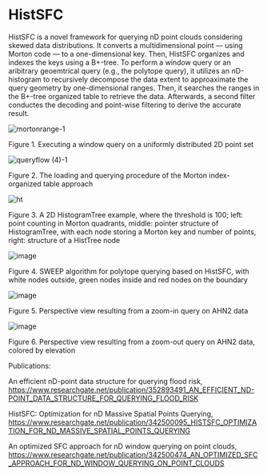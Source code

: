 # HistSFC

HistSFC is a novel framework for querying nD point clouds considering skewed data distributions. It converts a multidimensional point — using Morton code — to a one-dimensional key. Then, HistSFC organizes and indexes the keys using a B+-tree. To perform a window query or an aribitrary geoemtrical query (e.g., the polytope query), it utilizes an nD-histogram to recursively decompose the data extent to approaximate the query geometry by one-dimensional ranges. Then, it searches the ranges in the B+-tree organized table to retrieve the data. Afterwards, a second filter conductes the decoding and point-wise filtering to derive the accurate result.

![mortonrange-1](https://user-images.githubusercontent.com/35140221/125162461-3cfdcd00-e188-11eb-9491-6aa7742a12c0.png)

Figure 1. Executing a window query on a uniformly distributed 2D point set

![queryflow (4)-1](https://user-images.githubusercontent.com/35140221/125162724-b813b300-e189-11eb-92a1-1f8b1cae4a78.png)

Figure 2. The loading and querying procedure of the Morton index-organized table approach

![ht](https://user-images.githubusercontent.com/35140221/125191628-b7d7ee00-e243-11eb-91a8-e378556e9445.png)

Figure 3. A 2D HistogramTree example, where the threshold is 100; left: point counting in Morton quadrants, middle: pointer structure of HistogramTree, with each node storing a Morton key and number of points, right: structure of a HistTree node

![image](https://user-images.githubusercontent.com/35140221/125192531-a2b18e00-e248-11eb-8b0d-1195a84da8e2.png)

Figure 4. SWEEP algorithm for polytope querying based on HistSFC, with white nodes outside, green nodes inside and red nodes on the boundary

![image](https://user-images.githubusercontent.com/35140221/125192691-76e2d800-e249-11eb-9c19-dd40ae293e1d.png)

Figure 5. Perspective view resulting from a zoom-in query on AHN2 data

![image](https://user-images.githubusercontent.com/35140221/125192730-9f6ad200-e249-11eb-82f9-b66744bd5d89.png)

Figure 6. Perspective view resulting from a zoom-out query on AHN2 data, colored by elevation


Publications:

An efficient nD-point data structure for querying flood risk,
https://www.researchgate.net/publication/352893491_AN_EFFICIENT_ND-POINT_DATA_STRUCTURE_FOR_QUERYING_FLOOD_RISK 

HistSFC: Optimization for nD Massive Spatial Points Querying, https://www.researchgate.net/publication/342500095_HISTSFC_OPTIMIZATION_FOR_ND_MASSIVE_SPATIAL_POINTS_QUERYING 

An optimized SFC approach for nD window querying on point clouds, https://www.researchgate.net/publication/342500474_AN_OPTIMIZED_SFC_APPROACH_FOR_ND_WINDOW_QUERYING_ON_POINT_CLOUDS
